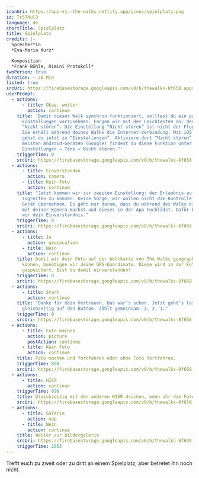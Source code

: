 ```yaml
---
iconUri: https://api-v1--the-walks.netlify.app/icons/spielplatz.png
id: Tr57Hul3
language: de
shortTitle: Spielplatz
title: Spielplatz
credits: |-
  Sprecher*in
  *Eva-Maria Kurz*

  Komposition
  *Frank Böhle, Rimini Protokoll*
twoPerson: true
duration: ~ 20 Min
listed: true
srcUri: https://firebasestorage.googleapis.com/v0/b/thewalks-8f658.appspot.com/o/mp3%2Fapi-v1%2Fde_Tr57Hul3%2Fwalk_10_de_10_12.mp3?alt=media&token=7df0cdc7-2609-4c11-9acf-56139aeda9ab
userPrompt:
  - actions:
      - title: Okay, weiter.
        action: continue
    title: 'Damit dieser Walk synchron funktioniert, solltest du ein paar
      Einstellungen vorzunehmen. Fangen wir mit der Leichtesten an: der Funktion
      “Nicht stören”. Die Einstellung “Nicht stören” ist nicht der Flugmodus.
      Sie erhält während deines Walks die Internet-Verbindung. Mit iOS (Apple)
      gehst du jetzt zu “Einstellungen”. Aktiviere dort “Nicht stören”. Bei den
      meisten Android-Geräten (Google) findest du diese Funktion unter
      Einstellungen → Töne → Nicht stören."'
    triggerTime: 0
    srcUri: https://firebasestorage.googleapis.com/v0/b/thewalks-8f658.appspot.com/o/mp3%2Fapi-v1%2Fde_Tr57Hul3%2Fmulti_Zeubeel8_loop%20(1).mp3?alt=media&token=0db371ad-6543-4508-b771-1f8aa079d63b
  - actions:
      - title: Einverstanden
        action: camera
      - title: Kein Foto
        action: continue
    title: "Jetzt kommen wir zur zweiten Einstellung: der Erlaubnis auf deine Kamera
      zugreifen zu können. Keine Sorge, wir wollen nicht die Kontrolle über dein
      Gerät übernehmen. Es geht nur darum, dass du während des Walks ein Foto
      mit deiner Kamera machst und dieses in der App hochlädst. Dafür brauchen
      wir dein Einverständnis."
    triggerTime: 0
    srcUri: https://firebasestorage.googleapis.com/v0/b/thewalks-8f658.appspot.com/o/mp3%2Fapi-v1%2Fde_Tr57Hul3%2Fwalk_10_de_Loop1__14-50-650__08_12.mp3?alt=media&token=a512c38b-5547-4b7c-ae18-1d185bb961ea
  - actions:
      - title: Ja
        action: geoLocation
      - title: Nein
        action: continue
    title: Damit wir dein Foto auf der Weltkarte von The Walks geographisch zuordnen
      können, benötigen wir deine GPS-Koordinate. Diese wird in der Foto-Datei
      gespeichert. Bist du damit einverstanden?
    triggerTime: 0
    srcUri: https://firebasestorage.googleapis.com/v0/b/thewalks-8f658.appspot.com/o/mp3%2Fapi-v1%2Fde_Tr57Hul3%2Fwalk_10_de_Loop1__14-50-650__08_12.mp3?alt=media&token=6ed52aa7-0221-4992-8ab8-509dfd1413ff
  - actions:
      - title: Start
        action: continue
    title: "Danke für dein Vertrauen. Das war’s schon. Jetzt geht’s los. Drückt
      gleichzeitig auf den Button. Zählt gemeinsam: 3. 2. 1."
    triggerTime: 0
    srcUri: https://firebasestorage.googleapis.com/v0/b/thewalks-8f658.appspot.com/o/mp3%2Fapi-v1%2Fde_Tr57Hul3%2Fwalk_10_de_Loop1__14-50-650__08_12.mp3?alt=media&token=c3e125af-2faa-47dc-b4ac-1ced13c70436
  - actions:
      - title: Foto machen
        action: picture
        postAction: continue
      - title: Kein Foto
        action: continue
    title: Foto machen und fortfahren oder ohne Foto fortfahren.
    triggerTime: 890
    srcUri: https://firebasestorage.googleapis.com/v0/b/thewalks-8f658.appspot.com/o/mp3%2Fapi-v1%2Fde_Tr57Hul3%2Fwalk_10_de_Loop1__14-50-650__08_12.mp3?alt=media&token=8706d469-45ff-4844-887d-e66babb266ac
  - actions:
      - title: HIER
        action: continue
    triggerTime: 890
    title: Gleichzeitig mit den anderen HIER drücken, wenn ihr die Fotos gemacht habt.
    srcUri: https://firebasestorage.googleapis.com/v0/b/thewalks-8f658.appspot.com/o/mp3%2Fapi-v1%2Fde_Tr57Hul3%2Fwalk_10_de_Loop1__14-50-650__08_12.mp3?alt=media&token=0c19f191-940e-429b-8952-6a51543a38b8
  - actions:
      - title: Galerie
        action: map
      - title: Nein
        action: continue
    title: Weiter zur Bildergalerie
    srcUri: https://firebasestorage.googleapis.com/v0/b/thewalks-8f658.appspot.com/o/mp3%2Fapi-v1%2Fde_Tr57Hul3%2Fmulti_Zeubeel8_loop.mp3?alt=media&token=769b330e-9971-4cc6-9850-dcdbda839e5d
    triggerTime: 1053
---
```

Trefft euch zu zweit oder zu dritt an einem Spielplatz, aber betretet ihn noch nicht.
